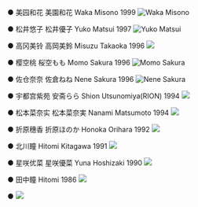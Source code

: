 ● 美园和花 美園和花 Waka Misono 1999 ![Waka Misono](./model_pic/WakaMisono.jpg)

● 松井悠子 松井優子 Yuko Matsui 1997 ![Yuko Matsui](./model_pic/YukoMatsui.jpg)

● 高冈美铃 高岡美鈴 Misuzu Takaoka 1996 ![](./model_pic/MisuzuTakaoka.jpg)

● 樱空桃 桜空もも Momo Sakura 1996 ![Momo Sakura](./model_pic/MomoSakura.jpeg)

● 佐仓奈奈 佐倉ねね Nene Sakura 1996 ![Nene Sakura](./model_pic/NeneSakura.jpg)

● 宇都宫紫苑 安斋らら Shion Utsunomiya(RION) 1994 ![](./model_pic/RION.jpg)

● 松本菜奈实 松本菜奈実 Nanami Matsumoto 1994 ![](./model_pic/NanamiMatsumoto.jpg)

● 折原穗香 折原ほのか Honoka Orihara 1992 ![](./model_pic/HonokaOrihara.jpg)

● 北川瞳 Hitomi Kitagawa 1991 ![](./model_pic/HitomiKitagawa.jpg)

● 星咲优菜 星咲優菜 Yuna Hoshizaki 1990 ![](./model_pic/YunaHoshizaki.jpg)

● 田中瞳 Hitomi 1986 ![](./model_pic/Hitomi.jpg)

● 
![](./model_pic/xx.jpg)